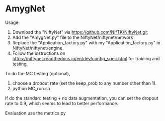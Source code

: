 # AmygNet

Usage:

1. Download the "NiftyNet" via https://github.com/NifTK/NiftyNet.git
2. Add the "AmygNet.py" file to the NiftyNet/niftynet/network
3. Replace the "Application_factory.py" with my "Application_factory.py" in NiftyNet/niftynet/engine.
4. Follow the instructions on https://niftynet.readthedocs.io/en/dev/config_spec.html for training and testing.

To do the MC testing (optional),
1. choose a dropout rate (set the keep_prob to any number other than 1).
2. python MC_run.sh

If do the standard testing + no data augmentation, you can set the dropout rate to 0.9, which seems to lead to better performance.

Evaluation
use the metrics.py

